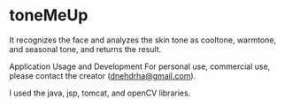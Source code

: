 # toneMeUp

It recognizes the face and analyzes the skin tone as cooltone, warmtone, and seasonal tone, and returns the result.

Application Usage and Development For personal use, commercial use, please contact the creator (dnehdrha@gmail.com).

I used the java, jsp, tomcat, and openCV libraries.
